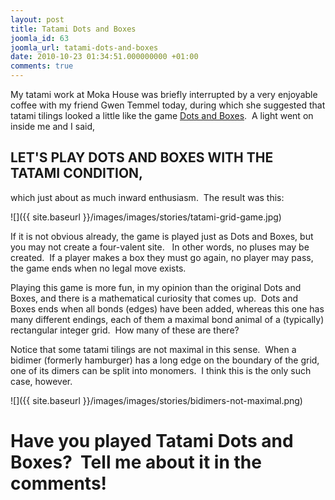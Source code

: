 ```yaml
---
layout: post
title: Tatami Dots and Boxes
joomla_id: 63
joomla_url: tatami-dots-and-boxes
date: 2010-10-23 01:34:51.000000000 +01:00
comments: true
---
```


My tatami work at Moka House was briefly interrupted by a very enjoyable coffee with my friend Gwen Temmel today, during which she suggested that tatami tilings looked a little like the game [Dots and Boxes](http://en.wikipedia.org/wiki/Dots_and_Boxes "Dots and Boxes on Wikipedia").  A light went on inside me and I said,

## LET'S PLAY DOTS AND BOXES WITH THE TATAMI CONDITION,

which just about as much inward enthusiasm.  The result was this:

![]({{ site.baseurl }}/images/images/stories/tatami-grid-game.jpg)

If it is not obvious already, the game is played just as Dots and Boxes, but you may not create a four-valent site.   In other words, no pluses may be created.  If a player makes a box they must go again, no player may pass, the game ends when no legal move exists.

Playing this game is more fun, in my opinion than the original Dots and Boxes, and there is a mathematical curiosity that comes up.  Dots and Boxes ends when all bonds (edges) have been added, whereas this one has many different endings, each of them a maximal bond animal of a (typically) rectangular integer grid.  How many of these are there?  

Notice that some tatami tilings are not maximal in this sense.  When a bidimer (formerly hamburger) has a long edge on the boundary of the grid, one of its dimers can be split into monomers.  I think this is the only such case, however.

![]({{ site.baseurl }}/images/images/stories/bidimers-not-maximal.png)

# Have you played Tatami Dots and Boxes?  Tell me about it in the comments!
